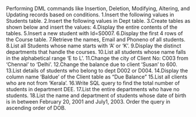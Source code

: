 Performing DML commands like Insertion, Deletion, Modifying, Altering, and Updating records based on conditions.
  1.Insert the following values in Students table.
  2.Insert the following values in Dept table.
  3.Create  tables as shown below and insert the values:
  4.Display the entire contents of the tables.
  5.Insert a new student with Id=S0007.
  6.Display the first 4 rows of the Course table.
  7.Retrieve the names, Email and Phoneno of all students.
  8.List all Students whose name starts with ‘A’ or ‘K’.
  9.Display the distinct departments that handle the courses.
  10.List all students whose name falls in the alphabetical range ‘E to L’.
  11.Change the city of Client No: C003 from ‘Chennai’ to ‘Delhi’.
  12.Change the balance due to client ‘Susan’ to 600.
  13.List details of students who belong to dept D002 or D004.
  14.Display the column name ‘Baldue’ of the Client table as “Due Balance”
  15.List all clients who are not from ‘Kerala’.
  16.Write SQL query to find the total number of students in department DEE.
  17.List the entire departments who have no students.
  18.List the name and department of students whose date of birth is in between February 20, 2001 and July1, 2003. Order the query in ascending order of DOB.
